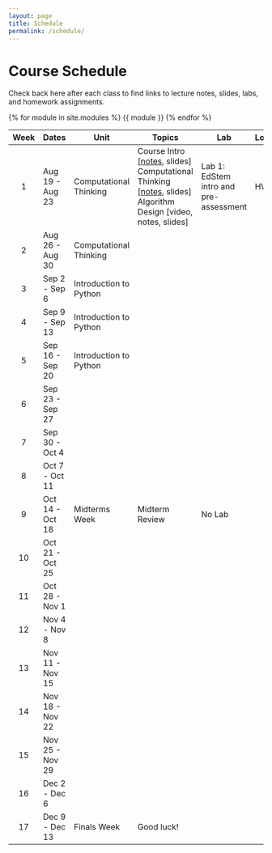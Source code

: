 ```yaml
---
layout: page
title: Schedule
permalink: /schedule/
---
```


# Course Schedule

Check back here after each class to find links to lecture notes, slides, labs,
and homework assignments.

{% for module in site.modules %}
{{ module }}
{% endfor %}


| Week | Dates           | Unit                   | Topics                                                                                                            | Lab                                    | Logistics    |
|:----:|-----------------|------------------------|-------------------------------------------------------------------------------------------------------------------|----------------------------------------|--------------|
|   1  | Aug 19 - Aug 23 | Computational Thinking | Course Intro [[notes](../notes/lec01), slides]<br>Computational Thinking [[notes](../notes/lec02), slides]<br>Algorithm Design [video, notes, slides] | Lab 1: EdStem intro and pre-assessment | <span class="label label-green">HW1 out</span> |
|   2  | Aug 26 - Aug 30 | Computational Thinking |                                                                                                                   |                                        |              |
|   3  | Sep 2 - Sep 6   | Introduction to Python |                                                                                                                   |                                        |              |
|   4  | Sep 9 - Sep 13  | Introduction to Python |                                                                                                                   |                                        |              |
|   5  | Sep 16 - Sep 20 | Introduction to Python |                                                                                                                   |                                        |              |
|   6  | Sep 23 - Sep 27 |                        |                                                                                                                   |                                        |              |
|   7  | Sep 30 - Oct 4  |                        |                                                                                                                   |                                        |              |
|   8  | Oct 7 - Oct 11  |                        |                                                                                                                   |                                        |              |
|   9  | Oct 14 - Oct 18 | Midterms Week          | Midterm Review                                                                                                    | No Lab                                 |              |
|  10  | Oct 21 - Oct 25 |                        |                                                                                                                   |                                        |              |
|  11  | Oct 28 - Nov 1  |                        |                                                                                                                   |                                        |              |
|  12  | Nov 4 - Nov 8   |                        |                                                                                                                   |                                        |              |
|  13  | Nov 11 - Nov 15 |                        |                                                                                                                   |                                        |              |
|  14  | Nov 18 - Nov 22 |                        |                                                                                                                   |                                        |              |
|  15  | Nov 25 - Nov 29 |                        |                                                                                                                   |                                        |              |
|  16  | Dec 2 - Dec 6   |                        |                                                                                                                   |                                        |              |
|  17  | Dec 9 - Dec 13  | Finals Week            | Good luck!                                                                                                        |                                        |              |
